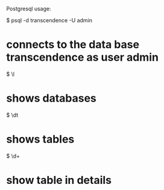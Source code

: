 Postgresql usage:

$ psql -d transcendence -U admin
# connects to the data base transcendence as user admin

$ \l
# shows databases

$ \dt
# shows tables

$ \d+ <name of table>
# show table in details
